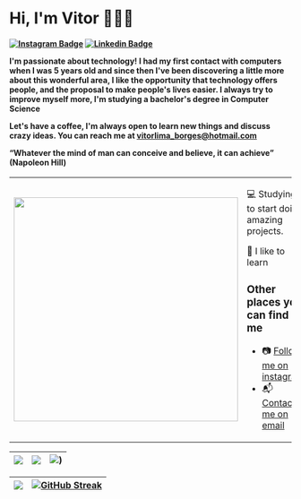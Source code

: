 # Hi, I'm Vitor 👨🏻‍💻

<h4 align="left">

[![Instagram Badge](https://img.shields.io/badge/Instagram-E4405F?style=for-the-badge&logo=instagram&logoColor=white)](https://instagram.com/vitor_limaborges)
[![Linkedin Badge](https://img.shields.io/badge/-Linkedin-blue?style=for-the-badge&logo=Linkedin&logoColor=white&link=https://github.com/VitorLimaBorges)](https://www.linkedin.com/in/vitor-lima-85719b197/)

I'm passionate about technology! I had my first contact with computers when I was 5 years old and since then I've been discovering a little more about this wonderful area, I like the opportunity that technology offers people, and the proposal to make people's lives easier. 
I always try to improve myself more, I'm studying a bachelor's degree in Computer Science

Let's have a coffee, I'm always open to learn new things and discuss crazy ideas. You can reach me at vitorlima_borges@hotmail.com

“Whatever the mind of man can conceive and believe, it can achieve” (Napoleon Hill)

</h4>
  
 <table border="0" cellspacing="0" cellpadding="0">
  <tr>
    <td style="border: 0";>
      <img width="400" src="https://i.imgur.com/JIPe7tB.gif" />
    </td>
    <td style="border: 0";>
      <p>
        💻 Studying to start doing amazing projects.
      </p>
      <p>
        🌙 I like to learn
      </p>
      <h3>Other places you can find me</h3>
      <ul>
        <li>
          📷 <a href=https://instagram.com/vitor_limaborges> Follow me on instagram</a>
        </li>
        <li>
          📬 <a href=mailto:vitorlima_borges@hotmail.com>Contact-me on email</a>
        </li>
      </ul>
    </td>
  </tr>
</table>

| ![](http://github-profile-summary-cards.vercel.app/api/cards/stats?username=VitorLimaBorges&theme=dark) | ![](http://github-profile-summary-cards.vercel.app/api/cards/repos-per-language?username=VitorLimaBorges&theme=dark) | ![](http://github-profile-summary-cards.vercel.app/api/cards/most-commit-language?username=VitorLimaBorges&theme=dark)) |
| :-: | :-: | :-: |

| ![](http://github-profile-summary-cards.vercel.app/api/cards/profile-details?username=VitorLimaBorges&theme=dark) | [![GitHub Streak](https://github-readme-streak-stats.herokuapp.com?user=VitorLimaBorges&theme=dark&hide_border=true)](https://git.io/streak-stats) |
| :-: | :-: |
    
